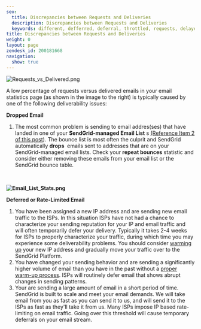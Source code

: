 ```yaml
---
seo:
  title: Discrepancies between Requests and Deliveries
  description: Discrepancies between Requests and Deliveries
  keywords: different, defferred, deferral, throttled, requests, delayed, delivered
title: Discrepancies between Requests and Deliveries
weight: 0
layout: page
zendesk_id: 200181668
navigation:
  show: true
---
```


![Requests_vs_Delivered.png](https://sendgrid.zendesk.com/attachments/token/c8ampzr86gbuymt/?name=Requests_vs_Delivered.png)

A low percentage of requests versus delivered emails in your email statistics page (as shown in the image to the right) is typically caused by one of the following deliverability issues:

**Dropped Email**

1. The most common problem is sending to email addres(ses) that have landed in one of your **SendGrid-managed Email List** s [(Reference Item 2 of this post](http://support.sendgrid.com/entries/122303-help-my-emails-aren-t-being-delivered)). The bounce list is most often the culprit and SendGrid automatically **drops** &nbsp;emails sent to addresses that are on your SendGrid-managed email lists. Check your **repeat bounces** statistic and consider either removing these emails from your email list or the SendGrid bounce table.

&nbsp;

**![Email_List_Stats.png](https://sendgrid.zendesk.com/attachments/token/itfduzs60sahcyh/?name=Email_List_Stats.png)**

**Deferred or Rate-Limited Email**

1. You have been assigned a new IP address and are sending new email traffic to the ISPs. In this situation ISPs have not had a chance to characterize your sending reputation for your IP and email traffic and will often temporarily defer your delivery. Typically it takes 2-4 weeks for ISPs to properly characterize your traffic, during which time you may experience some deliverability problems. You should consider [warming up](http://blog.sendgrid.com/how-to-warm-up-an-ip/) your new IP address and gradually move your traffic over to the SendGrid Platform.
2. You have changed your sending behavior and are sending a significantly higher volume of email than you have in the past without a [proper warm-up process](http://blog.sendgrid.com/how-to-warm-up-an-ip/). ISPs will routinely defer email that shows abrupt changes in sending patterns.
3. Your are sending a large amount of email in a short period of time. SendGrid is built to scale and meet your email demands. We will take email from you as fast as you can send it to us, and will send it to the ISPs as fast as they'll take it from us. Many ISPs impose IP based rate-limiting on email traffic. Going over this threshold will cause temporary deferrals on your email stream.&nbsp;
